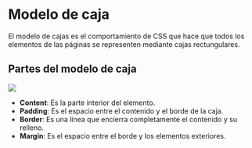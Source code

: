 # Modelo de caja
El modelo de cajas es el comportamiento de CSS que hace que todos los elementos de las páginas se representen mediante cajas rectungulares.

## Partes del modelo de caja
![](https://saucedoinfo.github.io/guias/desarrollo/css/img/modelo-de-cajas.svg)

* **Content**: Es la parte interior del elemento. 
* **Padding**: Es el espacio entre el contenido y el borde de la caja.
* **Border**: Es una línea que encierra completamente el contenido y su relleno.
* **Margin**: Es el espacio entre el borde y los elementos exteriores.
